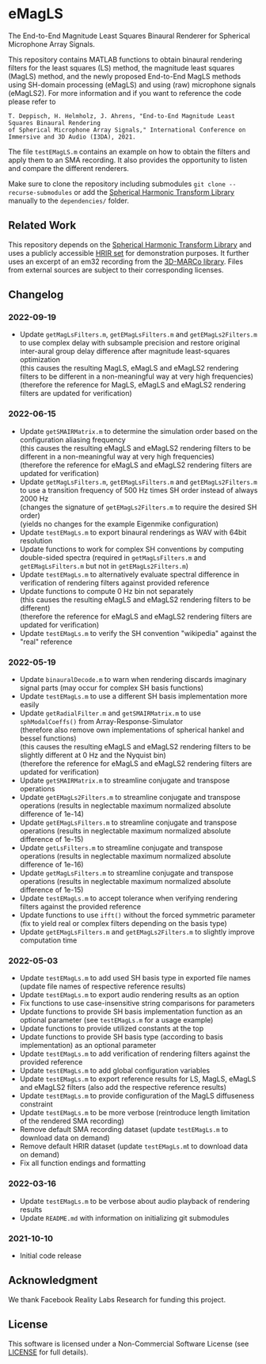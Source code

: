 # eMagLS
The End-to-End Magnitude Least Squares Binaural Renderer for Spherical Microphone Array Signals.

This repository contains MATLAB functions to obtain binaural rendering filters for the least squares (LS) method, the magnitude least squares (MagLS) method, and the newly proposed End-to-End MagLS methods using SH-domain processing (eMagLS) and using (raw) microphone signals (eMagLS2).
For more information and if you want to reference the code please refer to
   
   ```
   T. Deppisch, H. Helmholz, J. Ahrens, "End-to-End Magnitude Least Squares Binaural Rendering 
   of Spherical Microphone Array Signals," International Conference on Immersive and 3D Audio (I3DA), 2021.
   ```
   
The file `testEMagLS.m` contains an example on how to obtain the filters and apply them to an SMA recording. It also provides the opportunity to listen and compare the different renderers.

Make sure to clone the repository including submodules `git clone --recurse-submodules` or add the [Spherical Harmonic Transform Library](https://github.com/polarch/Spherical-Harmonic-Transform) manually to the `dependencies/` folder.

## Related Work
This repository depends on the [Spherical Harmonic Transform Library](https://github.com/polarch/Spherical-Harmonic-Transform) and uses a publicly accessible [HRIR set](https://zenodo.org/record/3928297) for demonstration purposes. It further uses an excerpt of an em32 recording from the [3D-MARCo library](https://zenodo.org/record/3477602). Files from external sources are subject to their corresponding licenses.

## Changelog
### 2022-09-19
- Update `getMagLsFilters.m`, `getEMagLsFilters.m` and `getEMagLs2Filters.m` to use complex delay with subsample precision and restore original inter-aural group delay difference after magnitude least-squares optimization</br>
(this causes the resulting MagLS, eMagLS and eMagLS2 rendering filters to be different in a non-meaningful way at very high frequencies)</br>
(therefore the reference for MagLS, eMagLS and eMagLS2 rendering filters are updated for verification)
### 2022-06-15
- Update `getSMAIRMatrix.m` to determine the simulation order based on the configuration aliasing frequency</br>
(this causes the resulting eMagLS and eMagLS2 rendering filters to be different in a non-meaningful way at very high frequencies)</br>
(therefore the reference for eMagLS and eMagLS2 rendering filters are updated for verification)
- Update `getMagLsFilters.m`, `getEMagLsFilters.m` and `getEMagLs2Filters.m` to use a transition frequency of 500 Hz times SH order instead of always 2000 Hz</br>
(changes the signature of `getEMagLs2Filters.m` to require the desired SH order)</br>
(yields no changes for the example Eigenmike configuration)
- Update `testEMagLs.m` to export binaural renderings as WAV with 64bit resolution
- Update functions to work for complex SH conventions by computing double-sided spectra (required in `getMagLsFilters.m` and `getEMagLsFilters.m` but not in `getEMagLs2Filters.m`)
- Update `testEMagLs.m` to alternatively evaluate spectral difference in verification of rendering filters against provided reference
- Update functions to compute 0 Hz bin not separately</br>
(this causes the resulting eMagLS and eMagLS2 rendering filters to be different)</br>
(therefore the reference for eMagLS and eMagLS2 rendering filters are updated for verification)
- Update `testEMagLs.m` to verify the SH convention "wikipedia" against the "real" reference
### 2022-05-19
- Update `binauralDecode.m` to warn when rendering discards imaginary signal parts (may occur for complex SH basis functions)
- Update `testEMagLs.m` to use a different SH basis implementation more easily
- Update `getRadialFilter.m` and `getSMAIRMatrix.m` to use `sphModalCoeffs()` from Array-Response-Simulator</br>
(therefore also remove own implementations of spherical hankel and bessel functions)</br>
(this causes the resulting eMagLS and eMagLS2 rendering filters to be slightly different at 0 Hz and the Nyquist bin)</br>
(therefore the reference for eMagLS and eMagLS2 rendering filters are updated for verification)
- Update `getSMAIRMatrix.m` to streamline conjugate and transpose operations
- Update `getEMagLs2Filters.m` to streamline conjugate and transpose operations (results in neglectable maximum normalized absolute difference of 1e-14)
- Update `getEMagLsFilters.m` to streamline conjugate and transpose operations (results in neglectable maximum normalized absolute difference of 1e-15)
- Update `getLsFilters.m` to streamline conjugate and transpose operations (results in neglectable maximum normalized absolute difference of 1e-16)
- Update `getMagLsFilters.m` to streamline conjugate and transpose operations (results in neglectable maximum normalized absolute difference of 1e-15)
- Update `testEMagLs.m` to accept tolerance when verifying rendering filters against the provided reference
- Update functions to use `ifft()` without the forced symmetric parameter (fix to yield real or complex filters depending on the basis type)
- Update `getEMagLsFilters.m` and `getEMagLs2Filters.m` to slightly improve computation time
### 2022-05-03
- Update `testEMagLs.m` to add used SH basis type in exported file names (update file names of respective reference results)
- Update `testEMagLs.m` to export audio rendering results as an option
- Fix functions to use case-insensitive string comparisons for parameters
- Update functions to provide SH basis implementation function as an optional parameter (see `testEMagLs.m` for a usage example)
- Update functions to provide utilized constants at the top
- Update functions to provide SH basis type (according to basis implementation) as an optional parameter
- Update `testEMagLs.m` to add verification of rendering filters against the provided reference
- Update `testEMagLs.m` to add global configuration variables
- Update `testEMagLs.m` to export reference results for LS, MagLS, eMagLS and eMagLS2 filters (also add the respective reference results)
- Update `testEMagLs.m` to provide configuration of the MagLS diffuseness constraint
- Update `testEMagLs.m` to be more verbose (reintroduce length limitation of the rendered SMA recording)
- Remove default SMA recording dataset (update `testEMagLs.m` to download data on demand)
- Remove default HRIR dataset (update `testEMagLs.m`t to download data on demand)
- Fix all function endings and formatting
### 2022-03-16
- Update `testEMagLs.m` to be verbose about audio playback of rendering results
- Update `README.md` with information on initializing git submodules 
### 2021-10-10
- Initial code release

## Acknowledgment
We thank Facebook Reality Labs Research for funding this project.

## License
This software is licensed under a Non-Commercial Software License (see [LICENSE](https://github.com/thomasdeppisch/eMagLS/blob/master/LICENSE) for full details).
